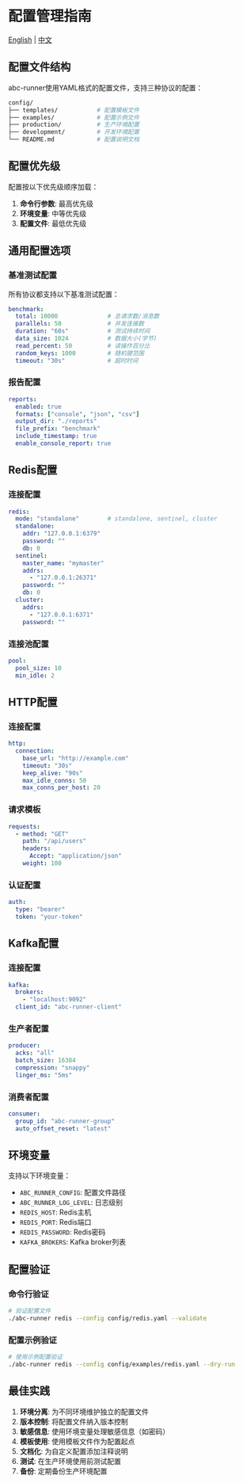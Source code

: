 # 配置管理指南

[English](../en/user-guide/configuration.md) | [中文](configuration.md)

## 配置文件结构

abc-runner使用YAML格式的配置文件，支持三种协议的配置：

```bash
config/
├── templates/           # 配置模板文件
├── examples/            # 配置示例文件
├── production/          # 生产环境配置
├── development/         # 开发环境配置
└── README.md            # 配置说明文档
```

## 配置优先级

配置按以下优先级顺序加载：

1. **命令行参数**: 最高优先级
2. **环境变量**: 中等优先级
3. **配置文件**: 最低优先级

## 通用配置选项

### 基准测试配置

所有协议都支持以下基准测试配置：

```yaml
benchmark:
  total: 10000              # 总请求数/消息数
  parallels: 50             # 并发连接数
  duration: "60s"           # 测试持续时间
  data_size: 1024           # 数据大小(字节)
  read_percent: 50          # 读操作百分比
  random_keys: 1000         # 随机键范围
  timeout: "30s"            # 超时时间
```

### 报告配置

```yaml
reports:
  enabled: true
  formats: ["console", "json", "csv"]
  output_dir: "./reports"
  file_prefix: "benchmark"
  include_timestamp: true
  enable_console_report: true
```

## Redis配置

### 连接配置

```yaml
redis:
  mode: "standalone"        # standalone, sentinel, cluster
  standalone:
    addr: "127.0.0.1:6379"
    password: ""
    db: 0
  sentinel:
    master_name: "mymaster"
    addrs:
      - "127.0.0.1:26371"
    password: ""
    db: 0
  cluster:
    addrs:
      - "127.0.0.1:6371"
    password: ""
```

### 连接池配置

```yaml
pool:
  pool_size: 10
  min_idle: 2
```

## HTTP配置

### 连接配置

```yaml
http:
  connection:
    base_url: "http://example.com"
    timeout: "30s"
    keep_alive: "90s"
    max_idle_conns: 50
    max_conns_per_host: 20
```

### 请求模板

```yaml
requests:
  - method: "GET"
    path: "/api/users"
    headers:
      Accept: "application/json"
    weight: 100
```

### 认证配置

```yaml
auth:
  type: "bearer"
  token: "your-token"
```

## Kafka配置

### 连接配置

```yaml
kafka:
  brokers:
    - "localhost:9092"
  client_id: "abc-runner-client"
```

### 生产者配置

```yaml
producer:
  acks: "all"
  batch_size: 16384
  compression: "snappy"
  linger_ms: "5ms"
```

### 消费者配置

```yaml
consumer:
  group_id: "abc-runner-group"
  auto_offset_reset: "latest"
```

## 环境变量

支持以下环境变量：

- `ABC_RUNNER_CONFIG`: 配置文件路径
- `ABC_RUNNER_LOG_LEVEL`: 日志级别
- `REDIS_HOST`: Redis主机
- `REDIS_PORT`: Redis端口
- `REDIS_PASSWORD`: Redis密码
- `KAFKA_BROKERS`: Kafka broker列表

## 配置验证

### 命令行验证

```bash
# 验证配置文件
./abc-runner redis --config config/redis.yaml --validate
```

### 配置示例验证

```bash
# 使用示例配置验证
./abc-runner redis --config config/examples/redis.yaml --dry-run
```

## 最佳实践

1. **环境分离**: 为不同环境维护独立的配置文件
2. **版本控制**: 将配置文件纳入版本控制
3. **敏感信息**: 使用环境变量处理敏感信息（如密码）
4. **模板使用**: 使用模板文件作为配置起点
5. **文档化**: 为自定义配置添加注释说明
6. **测试**: 在生产环境使用前测试配置
7. **备份**: 定期备份生产环境配置